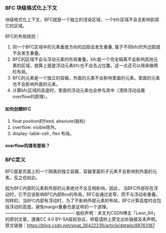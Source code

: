 ### BFC 块级格式化上下文

块级格式化上下文，BFC就是一个独立的渲染区域，一个bfc区域不会去影响到其它的区域。

BFC的布局规则：

1. 同一个BFC区域中的元素垂直方向的边距会发生重叠, 属于不同bfc的外边距就不会发生重叠。
2. BFC的区域不会与浮动元素的布局重叠。bfc是一个完全隔离不会影响其他元素的区域，就算上面是浮动元素bfc也不会去占位置。这一点还可以用来做两栏布局。
3. BFC的元素是一个独立的容器，外面的元素不会影响里面的元素。里面的元素也不会影响外面的元素。
4. 计算bfc区域的高度时，里面的浮动元素也会参与其中（清除浮动设置overflow的原理）。

#### 如何创建BFC

1. float      position的fixed, absolute(脱标)
2. overflow: visible除外。
3. display:  table-cell , flex 布局。

#### overflow的值有那些？



### BFC定义



BFC就是页面上的一个隔离的独立容器，容器里面的子元素不会影响到外面的元素。反之也如此。

因为BFC内部的元素和外部的元素绝对不会互相影响，因此， 当BFC外部存在浮动时，它不应该影响BFC内部Box的布局，BFC会通过变窄，而不与浮动有重叠。同样的，当BFC内部有浮动时，为了不影响外部元素的布局，BFC计算高度时会包括浮动的高度。避免margin重叠也是这样的一个道理。
————————————————
版权声明：本文为CSDN博主「Leon_94」的原创文章，遵循CC 4.0 BY-SA版权协议，转载请附上原文出处链接及本声明。
原文链接：https://blog.csdn.net/sinat_36422236/article/details/88763187


